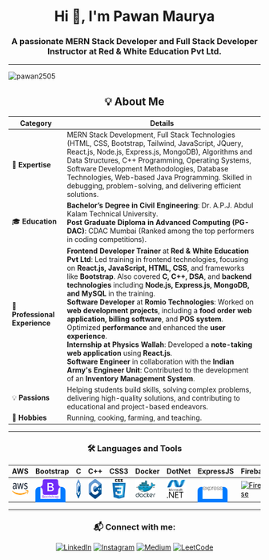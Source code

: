 <h1 align="center">Hi 👋, I'm Pawan Maurya</h1>
<h3 align="center">
  A passionate MERN Stack Developer and Full Stack Developer Instructor at Red & White Education Pvt Ltd. 
</h3>

---

<p align="left">
  <img src="https://komarev.com/ghpvc/?username=pawan2505&label=Profile%20views&color=0e75b6&style=flat" alt="pawan2505" />
</p>

<h2 align="center">💡 About Me</h2>

| **Category**           | **Details** |
|------------------------|-------------|
| 🌟 **Expertise**        | MERN Stack Development, Full Stack Technologies (HTML, CSS, Bootstrap, Tailwind, JavaScript, JQuery, React.js, Node.js, Express.js, MongoDB), Algorithms and Data Structures, C++ Programming, Operating Systems, Software Development Methodologies, Database Technologies, Web-based Java Programming. Skilled in debugging, problem-solving, and delivering efficient solutions. |
| 🎓 **Education**        | **Bachelor’s Degree in Civil Engineering**: Dr. A.P.J. Abdul Kalam Technical University.<br>**Post Graduate Diploma in Advanced Computing (PG-DAC)**: CDAC Mumbai (Ranked among the top performers in coding competitions). |
| 💼 **Professional Experience** | **Frontend Developer Trainer** at **Red & White Education Pvt Ltd**: Led training in frontend technologies, focusing on **React.js, JavaScript, HTML, CSS**, and frameworks like **Bootstrap**. Also covered **C, C++, DSA**, and **backend technologies** including **Node.js, Express.js, MongoDB, and MySQL** in the training.<br>**Software Developer** at **Romio Technologies**: Worked on **web development projects**, including a **food order web application, billing software**, and **POS system**. Optimized **performance** and enhanced the **user experience**.<br>**Internship at Physics Wallah**: Developed a **note-taking web application** using **React.js**.<br>**Software Engineer** in collaboration with the **Indian Army's Engineer Unit**: Contributed to the development of an **Inventory Management System**. |
| 💡 **Passions**          | Helping students build skills, solving complex problems, delivering high-quality solutions, and contributing to educational and project-based endeavors. |
| 🌱 **Hobbies**          | Running, cooking, farming, and teaching. |

---

<h3 align="center">🛠️ Languages and Tools</h3>

| **AWS** | **Bootstrap** | **C** | **C++** | **CSS3** | **Docker** | **DotNet** | **ExpressJS** | **Firebase** | **HTML5** | **JavaScript** | **MongoDB** | **Node.js** | **React** | **Python** |
|---------|---------------|-------|---------|----------|------------|------------|---------------|--------------|-----------|----------------|-------------|-------------|-----------|-----------|
| <a href="https://aws.amazon.com" target="_blank"><img src="https://raw.githubusercontent.com/devicons/devicon/master/icons/amazonwebservices/amazonwebservices-original-wordmark.svg" alt="AWS" width="40" height="40" style="color: #000000;"/></a> | <a href="https://getbootstrap.com" target="_blank" style="background-color: #007bff; padding: 10px; border-radius: 8px; color: #fff;"><img src="https://raw.githubusercontent.com/devicons/devicon/master/icons/bootstrap/bootstrap-plain-wordmark.svg" alt="Bootstrap" width="40" height="40"/></a> | <a href="https://www.cprogramming.com/" target="_blank"><img src="https://raw.githubusercontent.com/devicons/devicon/master/icons/c/c-original.svg" alt="C" width="40" height="40" style="color: #000000;"/></a> | <a href="https://www.w3schools.com/cpp/" target="_blank"><img src="https://raw.githubusercontent.com/devicons/devicon/master/icons/cplusplus/cplusplus-original.svg" alt="C++" width="40" height="40" style="color: #000000;"/></a> | <a href="https://www.w3schools.com/css/" target="_blank"><img src="https://raw.githubusercontent.com/devicons/devicon/master/icons/css3/css3-original-wordmark.svg" alt="CSS3" width="40" height="40" style="color: #000000;"/></a> | <a href="https://docker.com" target="_blank"><img src="https://raw.githubusercontent.com/devicons/devicon/master/icons/docker/docker-original-wordmark.svg" alt="Docker" width="40" height="40" style="color: #000000;"/></a> | <a href="https://dotnet.microsoft.com/" target="_blank"><img src="https://raw.githubusercontent.com/devicons/devicon/master/icons/dot-net/dot-net-original-wordmark.svg" alt="DotNet" width="40" height="40" style="color: #000000;"/></a> | <a href="https://expressjs.com" target="_blank" style="background-color: #007bff; padding: 10px; border-radius: 8px; color: #fff;"><img src="https://raw.githubusercontent.com/devicons/devicon/master/icons/express/express-original-wordmark.svg" alt="ExpressJS" width="40" height="40"/></a> | <a href="https://firebase.google.com/" target="_blank"><img src="https://www.vectorlogo.zone/logos/firebase/firebase-icon.svg" alt="Firebase" width="40" height="40" style="color: #000000;"/></a> | <a href="https://www.w3.org/html/" target="_blank"><img src="https://raw.githubusercontent.com/devicons/devicon/master/icons/html5/html5-original-wordmark.svg" alt="HTML5" width="40" height="40" style="color: #000000;"/></a> | <a href="https://developer.mozilla.org/en-US/docs/Web/JavaScript" target="_blank"><img src="https://raw.githubusercontent.com/devicons/devicon/master/icons/javascript/javascript-original.svg" alt="JavaScript" width="40" height="40" style="color: #000000;"/></a> | <a href="https://www.mongodb.com/" target="_blank"><img src="https://raw.githubusercontent.com/devicons/devicon/master/icons/mongodb/mongodb-original-wordmark.svg" alt="MongoDB" width="40" height="40" style="color: #000000;"/></a> | <a href="https://nodejs.org/" target="_blank"><img src="https://raw.githubusercontent.com/devicons/devicon/master/icons/nodejs/nodejs-original-wordmark.svg" alt="Node.js" width="40" height="40" style="color: #000000;"/></a> | <a href="https://reactjs.org/" target="_blank"><img src="https://raw.githubusercontent.com/devicons/devicon/master/icons/react/react-original-wordmark.svg" alt="React" width="40" height="40" style="color: #000000;"/></a> | <a href="https://www.python.org" target="_blank"><img src="https://raw.githubusercontent.com/devicons/devicon/master/icons/python/python-original.svg" alt="Python" width="40" height="40" style="color: #000000;"/></a> |


---

<h3 align="center">📬 Connect with me:</h3>
<p align="center">
  <a href="https://www.linkedin.com/in/pawan2505/" target="_blank"><img src="https://raw.githubusercontent.com/rahuldkjain/github-profile-readme-generator/master/src/images/icons/Social/linked-in-alt.svg" alt="LinkedIn" height="30" width="40"/></a>
  <a href="https://www.instagram.com/pawan_akgec/" target="_blank"><img src="https://raw.githubusercontent.com/rahuldkjain/github-profile-readme-generator/master/src/images/icons/Social/instagram.svg" alt="Instagram" height="30" width="40"/></a>
  <a href="https://medium.com/@pawan2505" target="_blank"><img src="https://raw.githubusercontent.com/rahuldkjain/github-profile-readme-generator/master/src/images/icons/Social/medium.svg" alt="Medium" height="30" width="40"/></a>
  <a href="https://leetcode.com/pawan2505" target="_blank"><img src="https://raw.githubusercontent.com/rahuldkjain/github-profile-readme-generator/master/src/images/icons/Social/leet-code.svg" alt="LeetCode" height="30" width="40"/></a>
</p>
